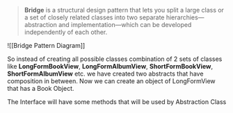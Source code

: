 > **Bridge** is a structural design pattern that lets you split a large class or a set of closely related classes into two separate hierarchies—abstraction and implementation—which can be developed independently of each other.

![[Bridge Pattern Diagram]]

So instead of creating all possible classes combination of 2 sets of classes like 
**LongFormBookView**, **LongFormAlbumView**, **ShortFormBookView**, **ShortFormAlbumView** etc. we have created 
two abstracts that have composition in between.
Now we can create an object of LongFormView that has a Book Object.

The Interface will have some methods that will be used by Abstraction Class